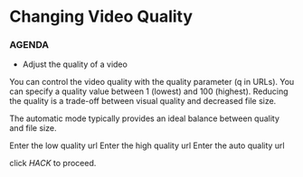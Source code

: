 # Changing Video Quality

<div class="aside">
<h3>AGENDA</h3>
<ul>
  <li>Adjust the quality of a video</li>
</ul>
</div>

You can control the video quality with the quality parameter (q in URLs). You can specify a quality value between 1 (lowest) and 100 (highest). Reducing the quality is a trade-off between visual quality and decreased file size.

The automatic mode typically provides an ideal balance between quality and file size.

Enter the low quality url
Enter the high quality url
Enter the auto quality url 

click _HACK_ to proceed.


